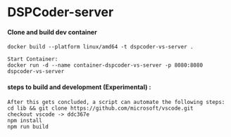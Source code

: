 # DSPCoder-server

#### Clone and build dev container
    docker build --platform linux/amd64 -t dspcoder-vs-server .

    Start Container:
    docker run -d --name container-dspcoder-vs-server -p 8080:8080 dspcoder-vs-server


#### steps to build and development (Experimental) :
    After this gets concluded, a script can automate the following steps:
    cd lib && git clone https://github.com/microsoft/vscode.git
    checkout vscode -> ddc367e
    npm install 
    npm run build
